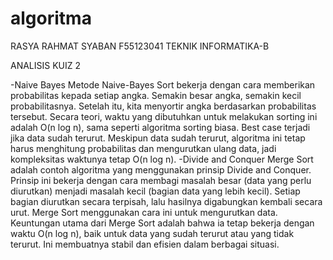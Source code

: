 # algoritma
RASYA RAHMAT SYABAN F55123041 TEKNIK INFORMATIKA-B



ANALISIS KUIZ 2

-Naive Bayes
    Metode Naive-Bayes Sort bekerja dengan cara memberikan probabilitas kepada setiap angka. Semakin besar angka, semakin kecil probabilitasnya. Setelah itu, kita menyortir angka berdasarkan probabilitas tersebut. Secara teori, waktu yang dibutuhkan untuk melakukan sorting ini adalah O(n log n), sama seperti algoritma sorting biasa. Best case terjadi jika data sudah terurut. Meskipun data sudah terurut, algoritma ini tetap harus menghitung probabilitas dan mengurutkan ulang data, jadi kompleksitas waktunya tetap O(n log n).
-Divide and Conquer
    Merge Sort adalah contoh algoritma yang menggunakan prinsip Divide and Conquer. Prinsip ini bekerja dengan cara membagi masalah besar (data yang perlu diurutkan) menjadi masalah kecil (bagian data yang lebih kecil). Setiap bagian diurutkan secara terpisah, lalu hasilnya digabungkan kembali secara urut. Merge Sort menggunakan cara ini untuk mengurutkan data. Keuntungan utama dari Merge Sort adalah bahwa ia tetap bekerja dengan waktu O(n log n), baik untuk data yang sudah terurut atau yang tidak terurut. Ini membuatnya stabil dan efisien dalam berbagai situasi.
